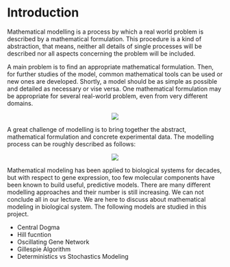 # Introduction

Mathematical modelling is a process by which a real world problem is described by a mathematical formulation. This procedure is a kind of abstraction, that means, neither all details of single processes will be described nor all aspects concerning the problem will be included.

A main problem is to find an appropriate mathematical formulation. Then, for further studies of the model, common mathematical tools can be used or new ones are developed. Shortly, a model should be as simple as possible and detailed as necessary or vise versa. One mathematical formulation may be appropriate for several real-world problem, even from very different domains. 

<p align="center">
  <img src="../main/Latex/workflow_1.jpg" />
</p>

A great challenge of modelling is to bring together the abstract, mathematical formulation and concrete experimental data. The modelling process can be roughly described as follows:

<p align="center">
  <img src="../main/Latex/workflow_2.jpg" />
</p>

 Mathematical modeling has been applied to biological systems for decades, but with respect to gene  expression, too few molecular components have been known to build useful, predictive models. There are many different modelling approaches and their number is still increasing. We can not conclude all in our lecture. We are here to discuss about mathematical modeling in biological system. The following models are studied in this project.
 
 * Central Dogma
 * Hill fucntion
 * Oscillating Gene Network
 * Gillespie Algorithm
 * Deterministics vs Stochastics Modeling
 
